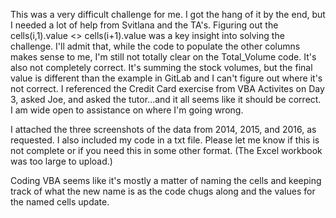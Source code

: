 This was a very difficult challenge for me. I got the hang of it by the end, but I needed a lot of help from Svitlana and the TA's. 
Figuring out the cells(i,1).value <> cells(i+1).value was a key insight into solving the challenge. I'll admit that, while the code to populate the other columns makes
sense to me, I'm still not totally clear on the Total_Volume code. It's also not completely correct. It's summing the stock volumes, but the final value is different than
the example in GitLab and I can't figure out where it's not correct. I referenced the Credit Card exercise from VBA Activites on Day 3, asked Joe, and asked the tutor...and
it all seems like it should be correct. I am wide open to assistance on where I'm going wrong. 

I attached the three screenshots of the data from 2014, 2015, and 2016, as requested. I also included my code in a txt file. Please let me know if this is not complete or if you
need this in some other format. (The Excel workbook was too large to upload.)

Coding VBA seems like it's mostly a matter of naming the cells and keeping track of what the new name is as the code chugs along and the values for the named cells update. 
